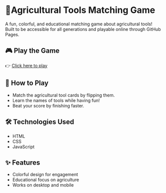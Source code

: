 # 🌾Agricultural Tools Matching Game
 
A fun, colorful, and educational matching game about agricultural tools!  
Built to be accessible for all generations and playable online through GitHub Pages.  

## 🎮 Play the Game
👉 [Click here to play](https://elianabeltz122312-alt.github.io/an-agricultural-games-/)

## 📖 How to Play
- Match the agricultural tool cards by flipping them.
- Learn the names of tools while having fun!
- Beat your score by finishing faster.

## 🛠️ Technologies Used
- HTML  
- CSS  
- JavaScript  

## ✨ Features
- Colorful design for engagement  
- Educational focus on agriculture  
- Works on desktop and mobile
